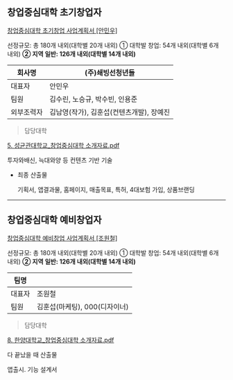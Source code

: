 
## 창업중심대학 초기창업자

[창업중심대학 초기창업 사업계획서 [안민우]](https://www.notion.so/2d9a106187a642bdbaca32ed51877005?pvs=21)

선정규모: 총 180개 내외(대학별 20개 내외) ① 대학발 창업: 54개 내외(대학별 6개 내외) **② 지역 일반: 126개 내외(대학별 14개 내외)**

|회사명|(주)쇄빙선청년들|
|---|---|
|대표자|안민우|
|팀원|김수린, 노승규, 박수빈, 인용준|
|외부조력자|김남영(작가), 김훈섭(컨텐츠개발), 장예진|

> 담당대학

[5. 성균관대학교_창업중심대학 소개자료.pdf](https://prod-files-secure.s3.us-west-2.amazonaws.com/988298de-f71d-43d5-94e6-3edbaf4c453d/989a658f-da3e-4c20-9646-4b990b3c3933/5._%E1%84%89%E1%85%A5%E1%86%BC%E1%84%80%E1%85%B2%E1%86%AB%E1%84%80%E1%85%AA%E1%86%AB%E1%84%83%E1%85%A2%E1%84%92%E1%85%A1%E1%86%A8%E1%84%80%E1%85%AD_%E1%84%8E%E1%85%A1%E1%86%BC%E1%84%8B%E1%85%A5%E1%86%B8%E1%84%8C%E1%85%AE%E1%86%BC%E1%84%89%E1%85%B5%E1%86%B7%E1%84%83%E1%85%A2%E1%84%92%E1%85%A1%E1%86%A8_%E1%84%89%E1%85%A9%E1%84%80%E1%85%A2%E1%84%8C%E1%85%A1%E1%84%85%E1%85%AD.pdf)

투자와배신, 늑대와양 등 컨텐츠 기반 기술

- 최종 산출물
    
    기획서, 앱결과물, 홈페이지, 매출목표, 특허, 4대보험 가입, 상품브랜딩
    

---

## 창업중심대학 예비창업자

[창업중심대학 예비창업 사업계획서 [조원철]](https://www.notion.so/f220e3072d9e4feca0aa45740c114b95?pvs=21)

선정규모: 총 180개 내외(대학별 20개 내외) ① 대학발 창업: 54개 내외(대학별 6개 내외) **② 지역 일반: 126개 내외(대학별 14개 내외)**

|팀명| |
|---|---|
|대표자|조원철|
|팀원|김훈섭(마케팅), 000(디자이너)|

> 담당대학

[8. 한양대학교_창업중심대학 소개자료.pdf](https://prod-files-secure.s3.us-west-2.amazonaws.com/988298de-f71d-43d5-94e6-3edbaf4c453d/360274be-6410-4830-b981-7f31545842f0/8._%E1%84%92%E1%85%A1%E1%86%AB%E1%84%8B%E1%85%A3%E1%86%BC%E1%84%83%E1%85%A2%E1%84%92%E1%85%A1%E1%86%A8%E1%84%80%E1%85%AD_%E1%84%8E%E1%85%A1%E1%86%BC%E1%84%8B%E1%85%A5%E1%86%B8%E1%84%8C%E1%85%AE%E1%86%BC%E1%84%89%E1%85%B5%E1%86%B7%E1%84%83%E1%85%A2%E1%84%92%E1%85%A1%E1%86%A8_%E1%84%89%E1%85%A9%E1%84%80%E1%85%A2%E1%84%8C%E1%85%A1%E1%84%85%E1%85%AD.pdf)

다 끝났을 때 산출물

앱출시. 기능 설계서